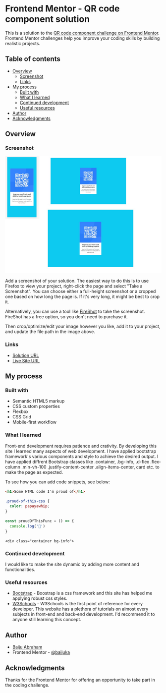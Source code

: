 # Frontend Mentor - QR code component solution

This is a solution to the [QR code component challenge on Frontend Mentor](https://www.frontendmentor.io/challenges/qr-code-component-iux_sIO_H). Frontend Mentor challenges help you improve your coding skills by building realistic projects. 

## Table of contents

- [Overview](#overview)
  - [Screenshot](#screenshot)
  - [Links](#links)
- [My process](#my-process)
  - [Built with](#built-with)
  - [What I learned](#what-i-learned)
  - [Continued development](#continued-development)
  - [Useful resources](#useful-resources)
- [Author](#author)
- [Acknowledgments](#acknowledgments)


## Overview

### Screenshot

![](./images/screenshot.jpg)

Add a screenshot of your solution. The easiest way to do this is to use Firefox to view your project, right-click the page and select "Take a Screenshot". You can choose either a full-height screenshot or a cropped one based on how long the page is. If it's very long, it might be best to crop it.

Alternatively, you can use a tool like [FireShot](https://getfireshot.com/) to take the screenshot. FireShot has a free option, so you don't need to purchase it. 

Then crop/optimize/edit your image however you like, add it to your project, and update the file path in the image above.


### Links

- [Solution URL](https://github.com/baijuka/qrcode-compoent)
- [Live Site URL](https://baijuka.github.io/qrcode-compoent/)

## My process

### Built with

- Semantic HTML5 markup
- CSS custom properties
- Flexbox
- CSS Grid
- Mobile-first workflow


### What I learned

Front-end development requires patience and crativity. By developing this site I learned many aspects of web development. I have applied bootstrap framework's various components and style to achieve the desired output.  I have applied diffrent Bootstrap classes like .container, .bg-info, .d-flex .flex-column .min-vh-100 .justify-content-center .align-items-center, card etc. to make the page as expected.

To see how you can add code snippets, see below:

```html
<h1>Some HTML code I'm proud of</h1>
```
```css
.proud-of-this-css {
  color: papayawhip;
}
```
```js
const proudOfThisFunc = () => {
  console.log('🎉')
}
```

```Bootstrap
<div class="container bg-info">
```

### Continued development

I would like to make the site dynamic by adding more content and functionalities.


### Useful resources

- [Bootstrap](https://getbootstrap.com/) - Boostrap is a css framework and this site has helped me applying robust css styles.
- [W3Schools](https://www.w3schools.com) - W3Schools is the first point of reference for every developer. This website has a plethora of tutorials on almost every subjects in front-end and back-end development.  I'd recommend it to anyone still learning this concept.


## Author

- [Baiju Abraham ](https://github.com/baijuka)
- Frontend Mentor - [@baijuka](https://www.frontendmentor.io/profile/yourusername)


## Acknowledgments

Thanks for the Frontend Mentor for offering an opportunity to take part in the coding challenge.

